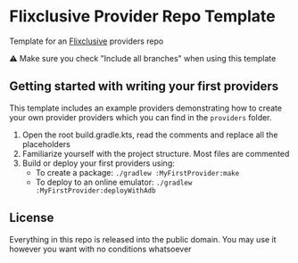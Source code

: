 # Flixclusive Provider Repo Template

Template for an [Flixclusive](https://github.com/rhenwinch/Flixclusive) providers repo

⚠️ Make sure you check "Include all branches" when using this template

 
## Getting started with writing your first providers

This template includes an example providers demonstrating how to create your own provider providers which you can find in the `providers` folder.

1. Open the root build.gradle.kts, read the comments and replace all the placeholders
2. Familiarize yourself with the project structure. Most files are commented
3. Build or deploy your first providers using:
   - To create a package: `./gradlew :MyFirstProvider:make`
   - To deploy to an online emulator: `./gradlew :MyFirstProvider:deployWithAdb`

## License

Everything in this repo is released into the public domain. You may use it however you want with no conditions whatsoever
